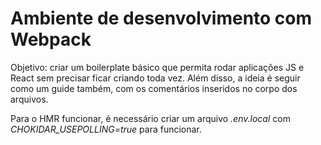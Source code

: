 # Ambiente de desenvolvimento com Webpack

Objetivo: criar um boilerplate básico que permita rodar aplicações JS e React sem precisar ficar criando toda vez. Além disso, a ideia é seguir como um guide também, com os comentários inseridos no corpo dos arquivos.

Para o HMR funcionar, é necessário criar um arquivo _.env.local_ com _CHOKIDAR_USEPOLLING=true_ para funcionar.
